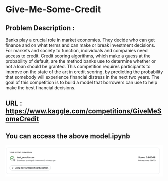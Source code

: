 # Give-Me-Some-Credit

## Problem Description : 
Banks play a crucial role in market economies. They decide who can get finance and on what terms and can make or break investment decisions. For markets and society to function, individuals and companies need access to credit. 
Credit scoring algorithms, which make a guess at the probability of default, are the method banks use to determine whether or not a loan should be granted. This competition requires participants to improve on the state of the art in credit scoring, by predicting the probability that somebody will experience financial distress in the next two years.
The goal of this competition is to build a model that borrowers can use to help make the best financial decisions.

## URL : https://www.kaggle.com/competitions/GiveMeSomeCredit

## You can access the above model.ipynb

![Screenshot](result_img.png)

